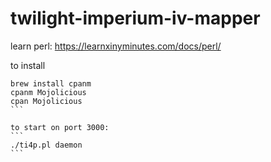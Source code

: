 # twilight-imperium-iv-mapper

learn perl: https://learnxinyminutes.com/docs/perl/

to install
````
brew install cpanm
cpanm Mojolicious
cpan Mojolicious
```

to start on port 3000:
```
./ti4p.pl daemon
``` 
